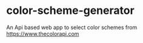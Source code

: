 # color-scheme-generator
An Api based web app to select color schemes from https://www.thecolorapi.com 
